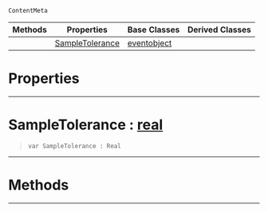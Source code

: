  `ContentMeta`

|Methods|Properties|Base Classes|Derived Classes|
|---|---|---|---|
| |[ SampleTolerance](https://github.com/dragonCASTjosh/PlasmaDocs/blob/master/code_reference/class_reference/richanimation.markdown#sampletolerance-plasma-eng)|[eventobject](https://github.com/dragonCASTjosh/PlasmaDocs/blob/master/code_reference/class_reference/eventobject.markdown)| |


 #  Properties


---  
 #  SampleTolerance : [real](https://github.com/dragonCASTjosh/PlasmaDocs/blob/master/code_reference/lightning_base_types/real.markdown)

> 
> ``` lang=cpp, name=Lightning
> var SampleTolerance : Real


---  
 #  Methods


---  
 

 